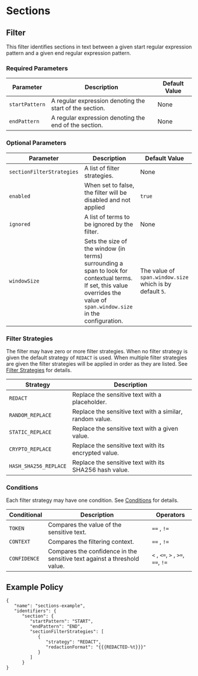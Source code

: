 # Sections

## Filter

This filter identifies sections in text between a given start regular expression pattern and a given end regular
expression pattern.

### Required Parameters

| Parameter      | Description                                             | Default Value |
|----------------|---------------------------------------------------------|---------------|
| `startPattern` | A regular expression denoting the start of the section. | None          |
| `endPattern`   | A regular expression denoting the end of the section.   | None          |

### Optional Parameters

| Parameter                 | Description                                                                                                                                                                | Default Value                                            |
|---------------------------|----------------------------------------------------------------------------------------------------------------------------------------------------------------------------|----------------------------------------------------------|
| `sectionFilterStrategies` | A list of filter strategies.                                                                                                                                               | None                                                     |
| `enabled`                 | When set to false, the filter will be disabled and not applied                                                                                                             | `true`                                                   |
| `ignored`                 | A list of terms to be ignored by the filter.                                                                                                                               | None                                                     |
| `windowSize`              | Sets the size of the window (in terms) surrounding a span to look for contextual terms. If set, this value overrides the value of `span.window.size` in the configuration. | The value of `span.window.size` which is by default `5`. |

### Filter Strategies

The filter may have zero or more filter strategies. When no filter strategy is given the default strategy of `REDACT` is
used. When multiple filter strategies are given the filter strategies will be applied in order as they are listed.
See [Filter Strategies](#filter-strategies) for details.

| Strategy              | Description                                              |
|-----------------------|----------------------------------------------------------|
| `REDACT`              | Replace the sensitive text with a placeholder.           |
| `RANDOM_REPLACE`      | Replace the sensitive text with a similar, random value. |
| `STATIC_REPLACE`      | Replace the sensitive text with a given value.           |
| `CRYPTO_REPLACE`      | Replace the sensitive text with its encrypted value.     |
| `HASH_SHA256_REPLACE` | Replace the sensitive text with its SHA256 hash value.   |

### Conditions

Each filter strategy may have one condition. See [Conditions](#conditions) for details.

| Conditional  | Description                                                              | Operators                          |
|--------------|--------------------------------------------------------------------------|------------------------------------|
| `TOKEN`      | Compares the value of the sensitive text.                                | `==` , `!=`                        |
| `CONTEXT`    | Compares the filtering context.                                          | `==` , `!=`                        |
| `CONFIDENCE` | Compares the confidence in the sensitive text against a threshold value. | `<` , `<=`, `>` , `>=`, `==`, `!=` |

## Example Policy

```
{
   "name": "sections-example",
   "identifiers": {
      "section": {
         "startPattern": "START",
         "endPattern": "END",
         "sectionFilterStrategies": [
            {
               "strategy": "REDACT",
               "redactionFormat": "{{{REDACTED-%t}}}"
            }
         ]
      }
}
```
